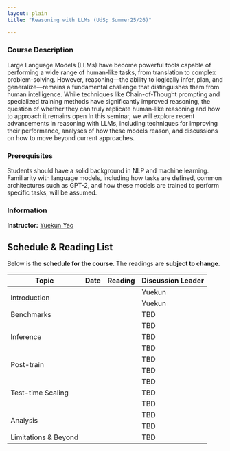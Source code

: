 ```yaml
---
layout: plain
title: "Reasoning with LLMs (UdS; Summer25/26)"

---
```


[//]: # (Course Title: Reasoning with LLMs: Techniques, Capabilities and Beyond)

### Course Description

Large Language Models (LLMs) have become powerful tools capable of performing
a wide range of human-like tasks, from translation to complex problem-solving.
However, reasoning—the ability to logically infer, plan, 
and generalize—remains a fundamental challenge that distinguishes them 
from human intelligence. While techniques like Chain-of-Thought prompting
and specialized training methods have significantly improved reasoning, 
the question of whether they can truly replicate human-like reasoning 
and how to approach it remains open 
In this seminar, we will explore recent advancements in reasoning with LLMs,
including techniques for improving their performance, 
analyses of how these models reason, and discussions on how to move
beyond current approaches.



### Prerequisites

Students should have a solid background in NLP and machine learning. 
Familiarity with language models, including how tasks are defined, 
common architectures such as GPT-2, and how these models are trained
to perform specific tasks, will be assumed. 


### Information

**Instructor:** [Yuekun Yao](https://ykyaol7.github.io/)


## Schedule & Reading List

Below is the **schedule for the course**. The readings are **subject to change**.


<!DOCTYPE html>
<html lang="en">
<head>
    <meta charset="UTF-8">
    <meta name="viewport" content="width=device-width, initial-scale=1">
    <link href="https://cdn.jsdelivr.net/npm/bootstrap@5.3.0/dist/css/bootstrap.min.css" rel="stylesheet">
</head>
<body>


<div class="container mt-4">
    <table class="table table-striped table-bordered">
        <thead class="table-dark">
            <tr>
                <th>Topic</th>
                <th>Date</th>
                <th>Reading</th>
                <th>Discussion Leader</th>
            </tr>
        </thead>
        <tbody>
            <tr>
                <td rowspan="2">Introduction</td>
                <td></td>
                <td></td>
                <td>Yuekun</td>
            </tr>
            <tr>
                <td></td>
                <td></td>
                <td>Yuekun</td>
            </tr>
            <tr>
                <td>Benchmarks</td>
                <td></td>
                <td></td>
                <td>TBD</td>
            </tr>
            <tr>
                <td rowspan="3">Inference</td>
                <td></td>
                <td></td>
                <td>TBD</td>
            </tr>
            <tr>
                <td></td>
                <td></td>
                <td>TBD</td>
            </tr>
            <tr>
                <td></td>
                <td></td>
                <td>TBD</td>
            </tr>
            <tr>
                <td rowspan="2">Post-train</td>
                <td></td>
                <td></td>
                <td>TBD</td>
            </tr>
            <tr>
                <td></td>
                <td></td>
                <td>TBD</td>
            </tr>
            <tr>
                <td rowspan="3">Test-time Scaling</td>
                <td></td>
                <td></td>
                <td>TBD</td>
            </tr>
            <tr>
                <td></td>
                <td></td>
                <td>TBD</td>
            </tr>
            <tr>
                <td></td>
                <td></td>
                <td>TBD</td>
            </tr>
            <tr>
                <td rowspan="2">Analysis</td>
                <td></td>
                <td></td>
                <td>TBD</td>
            </tr>
            <tr>
                <td></td>
                <td></td>
                <td>TBD</td>
            </tr>
            <tr>
                <td>Limitations & Beyond</td>
                <td></td>
                <td></td>
                <td>TBD</td>
            </tr>
        </tbody>
    </table>
</div>

</body>
</html>